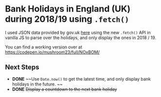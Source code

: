 # Bank Holidays in England (UK) during 2018/19 using `.fetch()`

I used JSON data provided by gov.uk [here](https://www.gov.uk/bank-holidays.json) using the new `.fetch()` API in vanilla JS to parse over the holidays, and only display the ones in 2018 / 19.

You can find a working version over at https://codepen.io/mushroom23/full/NOxBOM/

## Next Steps

- **DONE** ~~Use `Date.now()` to get the latest time, and only display bank holidays in the future. ~~
- **DONE** ~~Display a countdown to the next bank holiday~~


